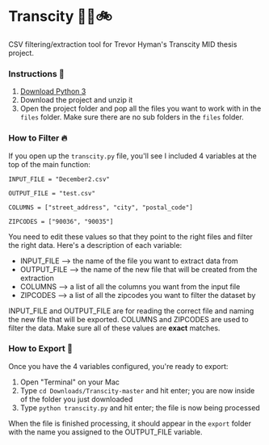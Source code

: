 # Transcity 🚗🚄🚲
CSV filtering/extraction tool for Trevor Hyman's Transcity MID thesis project.

### Instructions 📝
1. [Download Python 3](https://www.python.org/downloads/)
2. Download the project and unzip it
3. Open the project folder and pop all the files you want to work with in the `files` folder. Make sure there are no sub folders in the `files` folder. 

### How to Filter 🔥
If you open up the `transcity.py` file, you'll see I included 4 variables at the top of the main function:
```
INPUT_FILE = "December2.csv"

OUTPUT_FILE = "test.csv"

COLUMNS = ["street_address", "city", "postal_code"]

ZIPCODES = ["90036", "90035"]
```
You need to edit these values so that they point to the right files and filter the right data. Here's a description of each variable:
- INPUT_FILE    --> the name of the file you want to extract data from
- OUTPUT_FILE   --> the name of the new file that will be created from the extraction
- COLUMNS       --> a list of all the columns you want from the input file
- ZIPCODES      --> a list of all the zipcodes you want to filter the dataset by

INPUT_FILE and OUTPUT_FILE are for reading the correct file and naming the new file that will be exported. COLUMNS and ZIPCODES are used to filter the data. Make sure all of these values are __exact__ matches.

### How to Export 💯
Once you have the 4 variables configured, you're ready to export:
1. Open "Terminal" on your Mac
2. Type `cd Downloads/Transcity-master` and hit enter; you are now inside of the folder you just downloaded
3. Type `python transcity.py` and hit enter; the file is now being processed

When the file is finished processing, it should appear in the `export` folder with the name you assigned to the OUTPUT_FILE variable.